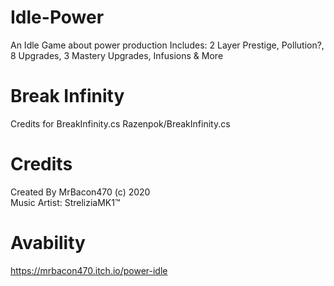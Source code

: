 # Idle-Power
An Idle Game about power production
Includes: 2 Layer Prestige, Pollution?, 8 Upgrades, 3 Mastery Upgrades, Infusions & More
# Break Infinity
Credits for BreakInfinity.cs Razenpok/BreakInfinity.cs 
# Credits
Created By MrBacon470 (c) 2020<br/> 
Music Artist: StreliziaMK1™
# Avability
https://mrbacon470.itch.io/power-idle
